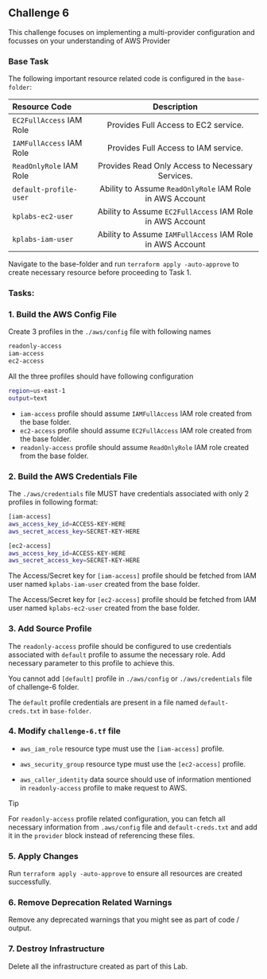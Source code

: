 
## Challenge 6

This challenge focuses on implementing a multi-provider configuration and focusses on your understanding of AWS Provider

### Base Task

The following important resource related code is configured  in the `base-folder`:

| Resource Code | Description | 
| :---        |    :----:   | 
| `EC2FullAccess` IAM Role  | Provides Full Access to EC2 service.      | 
| `IAMFullAccess` IAM Role | Provides Full Access to IAM service.   | 
| `ReadOnlyRole` IAM Role | Provides Read Only Access to Necessary Services.   | 
| `default-profile-user` | Ability to Assume `ReadOnlyRole` IAM Role in AWS Account    
| `kplabs-ec2-user` | Ability to Assume `EC2FullAccess` IAM Role in AWS Account    
| `kplabs-iam-user` | Ability to Assume `IAMFullAccess` IAM Role in AWS Account    

Navigate to the base-folder and run  `terraform apply -auto-approve` to create necessary resource before proceeding to Task 1.


### Tasks:

### 1. Build the AWS Config File

Create 3 profiles in the `./aws/config` file with following names
```sh
readonly-access
iam-access
ec2-access
```

All the three profiles should have following configuration
```sh
region=us-east-1
output=text
```

* `iam-access` profile should assume `IAMFullAccess` IAM role created from the base folder.
* `ec2-access` profile should assume `EC2FullAccess` IAM role created from the base folder.
* `readonly-access` profile should assume `ReadOnlyRole` IAM role created from the base folder.

### 2. Build the AWS Credentials File

The `./aws/credentials` file MUST have credentials associated with only 2 profiles in following format:

```sh
[iam-access]
aws_access_key_id=ACCESS-KEY-HERE
aws_secret_access_key=SECRET-KEY-HERE

[ec2-access]
aws_access_key_id=ACCESS-KEY-HERE
aws_secret_access_key=SECRET-KEY-HERE
```

The Access/Secret key for `[iam-access]` profile should be fetched from IAM user named `kplabs-iam-user` created from the base  folder.

The Access/Secret key for `[ec2-access]` profile should be fetched from IAM user named `kplabs-ec2-user` created from the base  folder.


### 3. Add Source Profile

The `readonly-access` profile should be configured to use credentials associated with `default` profile to assume the necessary role. Add necessary parameter to this profile to achieve this.

You cannot add `[default]` profile in `./aws/config` or `./aws/credentials` file of challenge-6 folder.

The `default` profile credentials are present in a file named `default-creds.txt` in `base-folder`.


### 4. Modify `challenge-6.tf` file

* `aws_iam_role` resource type must use the `[iam-access]` profile.

* `aws_security_group` resource type must use the `[ec2-access]` profile.

* `aws_caller_identity` data source should use of information mentioned in `readonly-access` profile to make request to AWS.

> [!TIP]
> For `readonly-access` profile related configuration, you can fetch all necessary information from `.aws/config` file and `default-creds.txt` and add it in the `provider` block instead of referencing these files.
> 
### 5. Apply Changes

Run `terraform apply -auto-approve` to ensure all resources are created successfully.

### 6. Remove Deprecation Related Warnings

Remove any deprecated warnings that you might see as part of code / output. 


### 7.  Destroy Infrastructure

Delete all the infrastructure created as part of this Lab.



